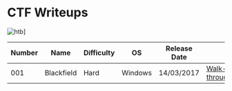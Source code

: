 # CTF Writeups


![htb](https://github.com/backyx19/backyx19.io/blob/main/assets/images/htb.png)]

| Number | Name | Difficulty | OS | Release Date | |
| --- | --- | --- | --- | --- | --- |
| 001 | Blackfield | Hard | Windows | 14/03/2017 | [Walk-through]() |

